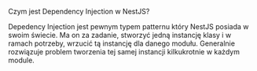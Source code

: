 Czym jest Dependency Injection w NestJS?

Depedency Injection jest pewnym typem patternu który NestJS posiada w swoim świecie. Ma on za zadanie, stworzyć jedną instancję klasy i w ramach potrzeby, wrzucić tą instancję dla danego modułu.
Generalnie rozwiązuje problem tworzenia tej samej instancji kilkukrotnie w każdym module.
